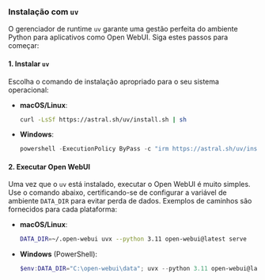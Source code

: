 ### Instalação com `uv` 

O gerenciador de runtime `uv` garante uma gestão perfeita do ambiente Python para aplicativos como Open WebUI. Siga estes passos para começar:

#### 1. Instalar `uv`

Escolha o comando de instalação apropriado para o seu sistema operacional:

- **macOS/Linux**:  
  ```bash
  curl -LsSf https://astral.sh/uv/install.sh | sh
  ```

- **Windows**:  
  ```powershell
  powershell -ExecutionPolicy ByPass -c "irm https://astral.sh/uv/install.ps1 | iex"
  ```

#### 2. Executar Open WebUI

Uma vez que o `uv` está instalado, executar o Open WebUI é muito simples. Use o comando abaixo, certificando-se de configurar a variável de ambiente `DATA_DIR` para evitar perda de dados. Exemplos de caminhos são fornecidos para cada plataforma:

- **macOS/Linux**:  
  ```bash
  DATA_DIR=~/.open-webui uvx --python 3.11 open-webui@latest serve
  ```

- **Windows** (PowerShell):  
  ```powershell
  $env:DATA_DIR="C:\open-webui\data"; uvx --python 3.11 open-webui@latest serve
  ```
